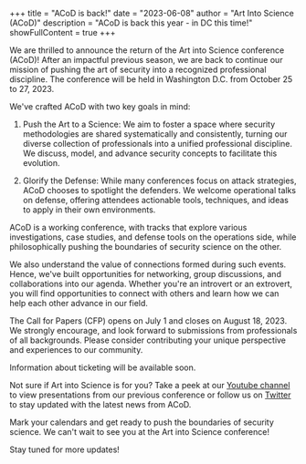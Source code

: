 +++
title = "ACoD is back!"
date = "2023-06-08"
author = "Art Into Science (ACoD)"
description = "ACoD is back this year - in DC this time!"
showFullContent = true
+++

We are thrilled to announce the return of the Art into Science conference (ACoD)! After an impactful previous season, we are back to continue our mission of pushing the art of security into a recognized professional discipline. The conference will be held in Washington D.C. from October 25 to 27, 2023.

We've crafted ACoD with two key goals in mind:

1. Push the Art to a Science: We aim to foster a space where security methodologies are shared systematically and consistently, turning our diverse collection of professionals into a unified professional discipline. We discuss, model, and advance security concepts to facilitate this evolution.

2. Glorify the Defense: While many conferences focus on attack strategies, ACoD chooses to spotlight the defenders. We welcome operational talks on defense, offering attendees actionable tools, techniques, and ideas to apply in their own environments.

ACoD is a working conference, with tracks that explore various investigations, case studies, and defense tools on the operations side, while philosophically pushing the boundaries of security science on the other.

We also understand the value of connections formed during such events. Hence, we've built opportunities for networking, group discussions, and collaborations into our agenda. Whether you're an introvert or an extrovert, you will find opportunities to connect with others and learn how we can help each other advance in our field.

The Call for Papers (CFP) opens on July 1 and closes on August 18, 2023. We strongly encourage, and look forward to submissions from professionals of all backgrounds. Please consider contributing your unique perspective and experiences to our community.

Information about ticketing will be available soon.

Not sure if Art into Science is for you? Take a peek at our [Youtube channel](https://www.youtube.com/@aconferencefordefense-acod8650) to view presentations from our previous conference or follow us on [Twitter](https://twitter.com/artintoscience) to stay updated with the latest news from ACoD.

Mark your calendars and get ready to push the boundaries of security science. We can't wait to see you at the Art into Science conference!

Stay tuned for more updates!
